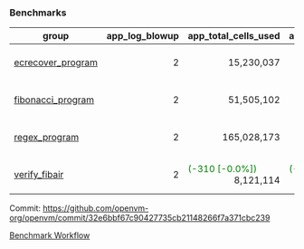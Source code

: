 ### Benchmarks
| group | app_log_blowup | app_total_cells_used | app_total_cycles | app_total_proof_time_ms | leaf_log_blowup | leaf_total_cells_used | leaf_total_cycles | leaf_total_proof_time_ms | max_segment_length | instance | alloc |
|---|---|---|---|---|---|---|---|---|---|---|---|
| [ ecrecover_program ](https://github.com/openvm-org/openvm/blob/benchmark-results/benchmarks/individual/ecrecover-32e6bbf67c90427735cb21148266f7a371cbc239.md) | <div style='text-align: right'> 2 </div>  | <div style='text-align: right'> 15,230,037 </div>  | <div style='text-align: right'> 290,016 </div>  | <span style='color: red'>(+29.0 [+1.2%])</span><div style='text-align: right'> 2,403.0 </div>  | <div style='text-align: right'> - </div>  | <div style='text-align: right'> - </div>  | <div style='text-align: right'> - </div>  | <div style='text-align: right'> - </div>  | 1048476 | 64cpu-linux-arm64 | mimalloc |
| [ fibonacci_program ](https://github.com/openvm-org/openvm/blob/benchmark-results/benchmarks/individual/fibonacci-32e6bbf67c90427735cb21148266f7a371cbc239.md) | <div style='text-align: right'> 2 </div>  | <div style='text-align: right'> 51,505,102 </div>  | <div style='text-align: right'> 1,500,137 </div>  | <span style='color: red'>(+60.0 [+1.1%])</span><div style='text-align: right'> 5,500.0 </div>  | <div style='text-align: right'> 2 </div>  | <span style='color: red'>(+20,980 [+0.0%])</span><div style='text-align: right'> 128,953,661 </div>  | <span style='color: red'>(+1,874 [+0.1%])</span><div style='text-align: right'> 3,172,164 </div>  | <span style='color: red'>(+55.0 [+0.4%])</span><div style='text-align: right'> 13,283.0 </div>  | 1048476 | 64cpu-linux-arm64 | mimalloc |
| [ regex_program ](https://github.com/openvm-org/openvm/blob/benchmark-results/benchmarks/individual/regex-32e6bbf67c90427735cb21148266f7a371cbc239.md) | <div style='text-align: right'> 2 </div>  | <div style='text-align: right'> 165,028,173 </div>  | <div style='text-align: right'> 4,190,904 </div>  | <span style='color: red'>(+47.0 [+0.3%])</span><div style='text-align: right'> 15,768.0 </div>  | <div style='text-align: right'> 2 </div>  | <span style='color: red'>(+13,570 [+0.0%])</span><div style='text-align: right'> 291,411,452 </div>  | <span style='color: red'>(+1,140 [+0.0%])</span><div style='text-align: right'> 6,525,177 </div>  | <span style='color: red'>(+29.0 [+0.1%])</span><div style='text-align: right'> 25,420.0 </div>  | 1048476 | 64cpu-linux-arm64 | mimalloc |
| [ verify_fibair ](https://github.com/openvm-org/openvm/blob/benchmark-results/benchmarks/individual/verify_fibair-32e6bbf67c90427735cb21148266f7a371cbc239.md) | <div style='text-align: right'> 2 </div>  | <span style='color: green'>(-310 [-0.0%])</span><div style='text-align: right'> 8,121,114 </div>  | <span style='color: green'>(-31 [-0.0%])</span><div style='text-align: right'> 195,330 </div>  | <span style='color: green'>(-34.0 [-2.3%])</span><div style='text-align: right'> 1,438.0 </div>  | <div style='text-align: right'> - </div>  | <div style='text-align: right'> - </div>  | <div style='text-align: right'> - </div>  | <div style='text-align: right'> - </div>  | 1048476 | 64cpu-linux-arm64 | mimalloc |


Commit: https://github.com/openvm-org/openvm/commit/32e6bbf67c90427735cb21148266f7a371cbc239

[Benchmark Workflow](https://github.com/openvm-org/openvm/actions/runs/12562826951)
